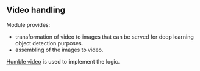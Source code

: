 ## Video handling
Module provides: 
- transformation of video to images that can be served for 
deep learning object detection purposes.
- assembling of the images to video.

[Humble video](https://github.com/artclarke/humble-video) is used to implement the logic. 